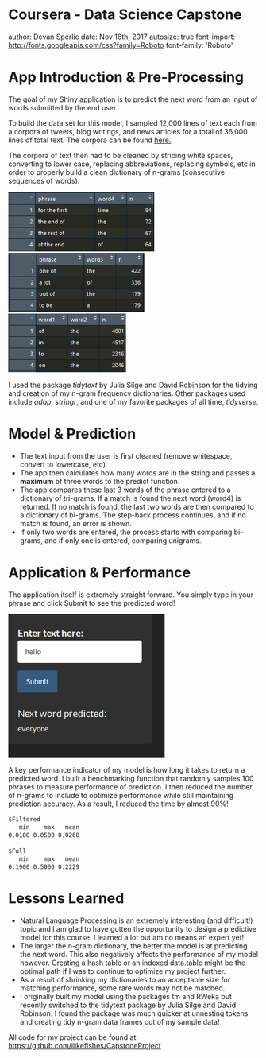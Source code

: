 Coursera - Data Science Capstone
========================================================
author: Devan Sperlie
date: Nov 16th, 2017
autosize: true
font-import: http://fonts.googleapis.com/css?family=Roboto
font-family: 'Roboto'

App Introduction & Pre-Processing
========================================================
  
The goal of my Shiny application is to predict the next word from an input of words
submitted by the end user.  
  
To build the data set for this model, I sampled 12,000 lines of text each from a
corpora of tweets, blog writings, and news articles for a total of 36,000 lines 
of total text. The corpora can be found
[here.](https://d396qusza40orc.cloudfront.net/dsscapstone/dataset/Coursera-SwiftKey.zip)  
  
The corpora of text then had to be cleaned by striping white spaces, converting 
to lower case, replacing abbreviations, replacing symbols, etc in order to properly
build a clean dictionary of n-grams (consecutive sequences of words).

![quadgrams](images/quad.png)
![trigrams](images/tri.png)
![bigrams](images/bi.png)

I used the package *tidytext* by Julia Silge and David Robinson for the tidying
and creation of my n-gram frequency dictionaries. Other packages used include
*qdap*, *stringr*, and one of my favorite packages of all time, *tidyverse*.

Model & Prediction
========================================================

- The text input from the user is first cleaned (remove whitespace, convert
to lowercase, etc).
- The app then calculates how many words are in the string and passes a **maximum**
of three words to the predict function.
- The app compares these last 3 words of the phrase entered to a dictionary
of tri-grams. If a match is found the next word (word4) is returned. If no match
is found, the last two words are then compared to a dictionary of bi-grams. The 
step-back process continues, and if no match is found, an error is shown.
- If only two words are entered, the process starts with comparing bi-grams, and
if only one is entered, comparing unigrams.

Application & Performance
========================================================
The application itself is extremely straight forward. You simply type in your 
phrase and click Submit to see the predicted word!

![application](images/app.png)

A key performance indicator of my model is how long it takes to return a 
predicted word. I built a benchmarking function that randomly samples 100 phrases
to measure performance of prediction. I then reduced the number of n-grams to 
include to optimize performance while still maintaining prediction accuracy. As
a result, I reduced the time by almost 90%!


```
$Filtered
   min    max   mean 
0.0100 0.0500 0.0268 

$Full
   min    max   mean 
0.1900 0.5000 0.2229 
```


Lessons Learned
========================================================

* Natural Language Processing is an extremely interesting (and difficult!) topic
and I am glad to have gotten the opportunity to design a predictive model for 
this course. I learned a lot but am no means an expert yet!
* The larger the n-gram dictionary, the better the model is at predicting the 
next word. This also negatively affects the performance of my model however. 
Creating a hash table or an indexed data.table might be the optimal path if I 
was to continue to optimize my project further.
* As a result of shrinking my dictionaries to an acceptable size for matching 
performance, some rare words may not be matched.
* I originally built my model using the packages tm and RWeka but recently 
switched to the tidytext package by Julia Silge and David Robinson. I found the 
package was much quicker at unnesting tokens and creating tidy n-gram data frames
out of my sample data!  
  
All code for my project can be found at:
https://github.com/ilikefishes/CapstoneProject

